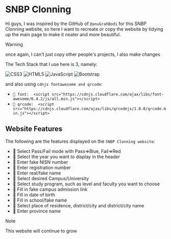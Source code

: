 # SNBP Clonning

Hi guys, I was inspired by the GitHub of `@anuGrahBodi` for this SNBP Clonning website, so here I want to recreate or copy the website by tidying up the main page to make it neater and more beautiful.

> [!WARNING]
> once again, I can't just copy other people's projects, I also make changes
> 

The Tech Stack that I use here is 3, namely: </br>

![CSS3](https://img.shields.io/badge/css3-%231572B6.svg?style=plastic&logo=css3&logoColor=white) ![HTML5](https://img.shields.io/badge/html5-%23E34F26.svg?style=plastic&logo=html5&logoColor=white) ![JavaScript](https://img.shields.io/badge/javascript-%23323330.svg?style=plastic&logo=javascript&logoColor=%23F7DF1E) ![Bootstrap](https://img.shields.io/badge/bootstrap-%238511FA.svg?style=plastic&logo=bootstrap&logoColor=white)

and also using `cdnjs fontawesome and qrcode`:
- `🔐 font:  <script src="https://cdnjs.cloudflare.com/ajax/libs/font-awesome/6.4.2/js/all.min.js"></script>`
- `🔐 qrcode:  <script src="https://cdnjs.cloudflare.com/ajax/libs/qrcodejs/1.0.0/qrcode.min.js"></script>`

## Website Features

The following are the features displayed on the `SNBP Clonning website`:
- 🎯 Select Pass/Fail mode with Pass=>Blue, Fail=>Red
- 🎯 Select the year you want to display in the header
- 🎯 Enter fake NISN number
- 🎯 Enter registration number
- 🎯 Enter real/fake name
- 🎯 Select desired Campus/University
- 🎯 Select study program, such as level and faculty you want to choose
- 🎯 Fill in fake campus admission link 
- 🎯 Fill in date of birth
- 🎯 Fill in school/fake name
- 🎯 Select place of residence, district/city and district/city name
- 🎯 Enter province name

> [!NOTE]
> 
> This website will continue to grow

